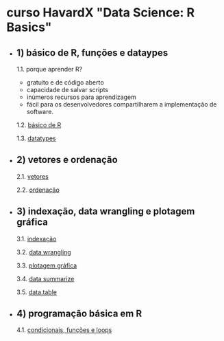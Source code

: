 # curso HavardX "Data Science: R Basics"

- ## 1) básico de R, funções e dataypes

  1.1. porque aprender R?
   - gratuito e de código aberto
   - capacidade de salvar scripts
   - inúmeros recursos para aprendizagem
   - fácil para os desenvolvedores compartilharem a implementação de software.

  1.2. [básico de R](https://github.com/claysfx/datascience_r/blob/main/objects_and_functions.R)

  1.3. [datatypes](https://github.com/claysfx/datascience_r/blob/main/datatypes.R)

- ## 2) vetores e ordenação

  2.1. [vetores](https://github.com/claysfx/datascience_r/blob/main/vectors.R)

  2.2. [ordenação](https://github.com/claysfx/datascience_r/blob/main/sorting.R)

- ## 3) indexação, data wrangling e plotagem gráfica

  3.1. [indexação](https://github.com/claysfx/datascience_r/blob/main/index.R)

  3.2. [data wrangling](https://github.com/claysfx/datascience_r/blob/main/data_wrangling.R)

  3.3. [plotagem gráfica](https://github.com/claysfx/datascience_r/blob/main/plots.R)

  3.4. [data summarize](https://github.com/claysfx/datascience_r/blob/main/summarizing_data.R)

  3.5. [data.table](https://github.com/claysfx/datascience_r/blob/main/data.table.R)

- ## 4) programação básica em R

   4.1. [condicionais, funções e loops](https://github.com/claysfx/datascience_r/blob/main/programming_basics.R)
